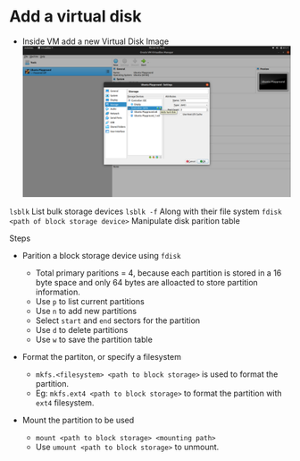 # Add a virtual disk 

- Inside VM add a new Virtual Disk Image
  ![new disk](img/4.png)

`lsblk` List bulk storage devices
`lsblk -f` Along with their file system
`fdisk <path of block storage device>` Manipulate disk parition table

Steps 

- Parition a block storage device using `fdisk`
  - Total primary paritions = 4, because each partition is stored in a 16 byte space and only 64 bytes are alloacted to store partition information. 
  - Use `p` to list current partitions
  - Use `n` to add new partitions
  - Select `start` and `end` sectors for the partition
  - Use `d` to delete partitions
  - Use `w` to save the partition table

- Format the partiton, or specify a filesystem
  - `mkfs.<filesystem> <path to block storage>` is used to format the partition.
  - Eg: `mkfs.ext4 <path to block storage>` to format the partition with `ext4` filesystem.

- Mount the partition to be used
  - `mount <path to block storage> <mounting path>`
  - Use `umount <path to block storage>` to unmount.

